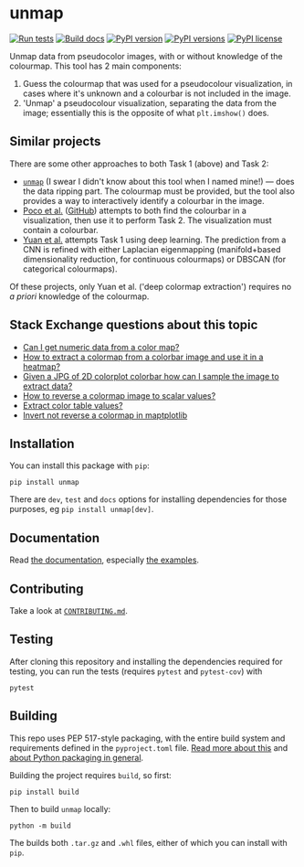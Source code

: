 # unmap

[![Run tests](https://github.com/scienxlab/unmap/actions/workflows/run-tests.yml/badge.svg)](https://github.com/scienxlab/unmap/actions/workflows/run-tests.yml)
[![Build docs](https://github.com/scienxlab/unmap/actions/workflows/build-docs.yml/badge.svg)](https://github.com/scienxlab/unmap/actions/workflows/build-docs.yml)
[![PyPI version](https://img.shields.io/pypi/v/unmap.svg)](https://pypi.org/project/unmap//)
[![PyPI versions](https://img.shields.io/pypi/pyversions/unmap.svg)](https://pypi.org/project/unmap//)
[![PyPI license](https://img.shields.io/pypi/l/unmap.svg)](https://pypi.org/project/unmap/)

Unmap data from pseudocolor images, with or without knowledge of the colourmap. This tool has 2 main components:

1. Guess the colourmap that was used for a pseudocolour visualization, in cases where it's unknown and a colourbar is not included in the image.
2. 'Unmap' a pseudocolour visualization, separating the data from the image; essentially this is the opposite of what `plt.imshow()` does. 


## Similar projects

There are some other approaches to both Task 1 (above) and Task 2:

- [`unmap`](https://github.com/jperryhouts/unmap) (I swear I didn't know about this tool when I named mine!) &mdash; does the data ripping part. The colourmap must be provided, but the tool also provides a way to interactively identify a colourbar in the image.
- [Poco et al.](https://ieeexplore.ieee.org/document/8017646) ([GitHub](https://github.com/uwdata/rev)) attempts to both find the colourbar in a visualization, then use it to perform Task 2. The visualization must contain a colourbar.
- [Yuan et al.](https://github.com/yuanlinping/deep_colormap_extraction) attempts Task 1 using deep learning. The prediction from a CNN is refined with either Laplacian eigenmapping (manifold+based dimensionality reduction, for continuous colourmaps) or DBSCAN (for categorical colourmaps).

Of these projects, only Yuan et al. ('deep colormap extraction') requires no _a priori_ knowledge of the colourmap. 


## Stack Exchange questions about this topic

- [Can I get numeric data from a color map?](https://datascience.stackexchange.com/questions/27247/can-i-get-numeric-data-from-a-color-map)
- [How to extract a colormap from a colorbar image and use it in a heatmap?](https://stackoverflow.com/questions/71090534/how-to-extract-a-colormap-from-a-colorbar-image-and-use-it-in-a-heatmap)
- [Given a JPG of 2D colorplot colorbar how can I sample the image to extract data?](https://stackoverflow.com/questions/63233529/given-a-jpg-of-2d-colorplot-colorbar-how-can-i-sample-the-image-to-extract-n)
- [How to reverse a colormap image to scalar values?](https://stackoverflow.com/questions/3720840/how-to-reverse-a-color-map-image-to-scalar-values)
- [Extract color table values?](https://stackoverflow.com/questions/62267694/extract-color-table-values)
- [Invert not reverse a colormap in maptplotlib](https://stackoverflow.com/questions/14445102/invert-not-reverse-a-colormap-in-matplotlib)


## Installation

You can install this package with `pip`:

    pip install unmap

There are `dev`, `test` and `docs` options for installing dependencies for those purposes, eg `pip install unmap[dev]`.


## Documentation

Read [the documentation](https://scienxlab.org/unmap), especially [the examples](https://scienxlab.org/unmap/userguide/Unmap_data_from_an_image.html).


## Contributing

Take a look at [`CONTRIBUTING.md`](https://github.com/scienxlab/unmap/blob/main/CONTRIBUTING.md).


## Testing

After cloning this repository and installing the dependencies required for testing, you can run the tests (requires `pytest` and `pytest-cov`) with

    pytest


## Building

This repo uses PEP 517-style packaging, with the entire build system and requirements defined in the `pyproject.toml` file. [Read more about this](https://setuptools.pypa.io/en/latest/build_meta.html) and [about Python packaging in general](https://packaging.python.org/en/latest/tutorials/packaging-projects/).

Building the project requires `build`, so first:

    pip install build

Then to build `unmap` locally:

    python -m build

The builds both `.tar.gz` and `.whl` files, either of which you can install with `pip`.
